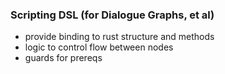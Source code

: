 ### Scripting DSL (for Dialogue Graphs, et al)

- provide binding to rust structure and methods
- logic to control flow between nodes
- guards for prereqs
